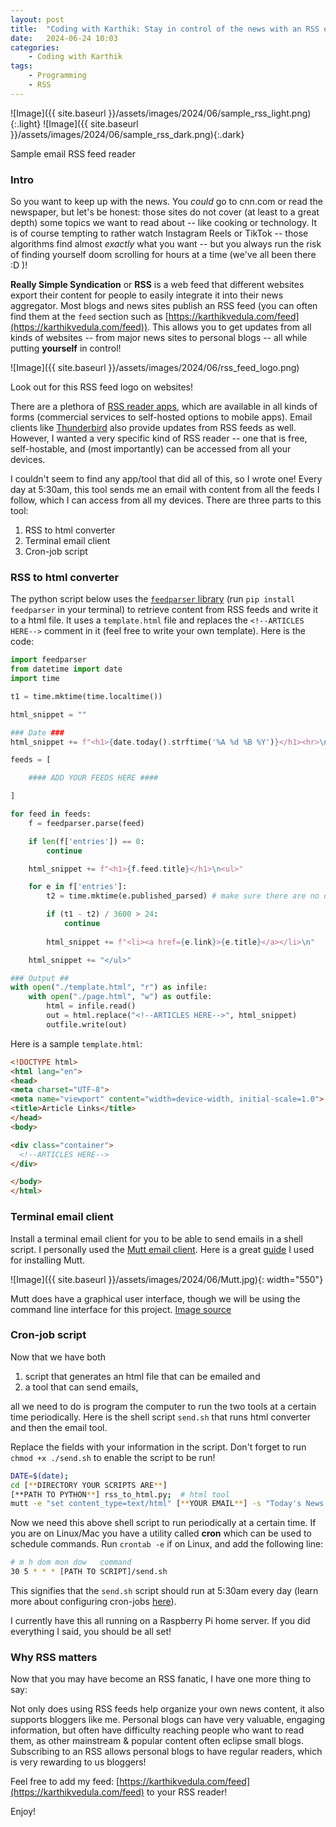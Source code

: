 ```yaml
---
layout: post
title:  "Coding with Karthik: Stay in control of the news with an RSS email feed reader"
date:   2024-06-24 10:03
categories:
    - Coding with Karthik
tags:
    - Programming
    - RSS
---
```


![Image]({{ site.baseurl }}/assets/images/2024/06/sample_rss_light.png){:.light}
![Image]({{ site.baseurl }}/assets/images/2024/06/sample_rss_dark.png){:.dark}
<figcaption>Sample email RSS feed reader</figcaption>


### Intro

So you want to keep up with the news.  You _could_ go to cnn.com or read the newspaper, but let's be honest: those sites do not cover (at least to a great depth) some topics we want to read about -- like cooking or technology.  It is of course tempting to rather watch Instagram Reels or TikTok -- those algorithms find almost *exactly* what you want -- but you always run the risk of finding yourself doom scrolling for hours at a time (we've all been there :D )!

**Really Simple Syndication** or **RSS** is a web feed that different websites export their content for people to easily integrate it into their news aggregator.  Most blogs and news sites publish an RSS feed (you can often find them at the `feed` section such as [https://karthikvedula.com/feed](https://karthikvedula.com/feed)).  This allows you to get updates from all kinds of websites -- from major news sites to personal blogs -- all while putting **yourself** in control!

![Image]({{ site.baseurl }}/assets/images/2024/06/rss_feed_logo.png)
<figcaption>Look out for this RSS feed logo on websites!</figcaption>


There are a plethora of [RSS reader apps](https://www.reddit.com/r/rss/comments/16yo2p5/your_favorite_rss_reader/), which are available in all kinds of forms (commercial services to self-hosted options to mobile apps).  Email clients like [Thunderbird](https://www.thunderbird.net/en-US/) also provide updates from RSS feeds as well.  However, I wanted a very specific kind of RSS reader -- one that is free, self-hostable, and (most importantly) can be accessed from all your devices.

I couldn't seem to find any app/tool that did all of this, so I wrote one!  Every day at 5:30am, this tool sends me an email with content from all the feeds I follow, which I can access from all my devices.  There are three parts to this tool:

1. RSS to html converter
2. Terminal email client
3. Cron-job script

### RSS to html converter

The python script below uses the [`feedparser` library](https://pypi.org/project/feedparser/) (run `pip install feedparser` in your terminal) to retrieve content from RSS feeds and write it to a html file.  It uses a `template.html` file and replaces the `<!--ARTICLES HERE-->` comment in it (feel free to write your own template).  Here is the code:

```python
import feedparser
from datetime import date
import time

t1 = time.mktime(time.localtime())

html_snippet = ""

### Date ###
html_snippet += f"<h1>{date.today().strftime('%A %d %B %Y')}</h1><hr>\n"

feeds = [

    #### ADD YOUR FEEDS HERE ####

]

for feed in feeds:
    f = feedparser.parse(feed)

    if len(f['entries']) == 0:
        continue

    html_snippet += f"<h1>{f.feed.title}</h1>\n<ul>"

    for e in f['entries']:
        t2 = time.mktime(e.published_parsed) # make sure there are no old content in the html

        if (t1 - t2) / 3600 > 24:
            continue
        
        html_snippet += f"<li><a href={e.link}>{e.title}</a></li>\n"

    html_snippet += "</ul>"

### Output ##
with open("./template.html", "r") as infile:
    with open("./page.html", "w") as outfile:
        html = infile.read()
        out = html.replace("<!--ARTICLES HERE-->", html_snippet)
        outfile.write(out)
```

Here is a sample `template.html`:

```html
<!DOCTYPE html>
<html lang="en">
<head>
<meta charset="UTF-8">
<meta name="viewport" content="width=device-width, initial-scale=1.0">
<title>Article Links</title>
</head>
<body>

<div class="container">
  <!--ARTICLES HERE-->
</div>

</body>
</html>
```

### Terminal email client

Install a terminal email client for you to be able to send emails in a shell script.  I personally used the [Mutt email client](http://www.mutt.org/).  Here is a great [guide](https://mritunjaysharma394.medium.com/how-to-set-up-mutt-text-based-mail-client-with-gmail-993ae40b0003) I used for installing Mutt.

![Image]({{ site.baseurl }}/assets/images/2024/06/Mutt.jpg){: width="550"}
<figcaption>Mutt does have a graphical user interface, though we will be using the command line interface for this project. <a href="https://mritunjaysharma394.medium.com/how-to-set-up-mutt-text-based-mail-client-with-gmail-993ae40b0003">Image source</a></figcaption>


### Cron-job script

Now that we have both
1. script that generates an html file that can be emailed and 
2. a tool that can send emails, 

all we need to do is program the computer to run the two tools at a certain time periodically.  Here is the shell script `send.sh` that runs html converter and then the email tool.

Replace the fields with your information in the script.  Don't forget to run `chmod +x ./send.sh` to enable the script to be run!

```bash
DATE=$(date);
cd [**DIRECTORY YOUR SCRIPTS ARE**]
[**PATH TO PYTHON**] rss_to_html.py;  # html tool
mutt -e "set content_type=text/html" [**YOUR EMAIL**] -s "Today's News -- $DATE" < [**PATH TO DIRECTORY**]/page.html # send email
```

Now we need this above shell script to run periodically at a certain time.  If you are on Linux/Mac you have a utility called **cron** which can be used to schedule commands.  Run `crontab -e` if on Linux, and add the following line:

```bash
# m h dom mon dow   command
30 5 * * * [PATH TO SCRIPT]/send.sh
```

This signifies that the `send.sh` script should run at 5:30am every day (learn more about configuring cron-jobs [here](https://ostechnix.com/a-beginners-guide-to-cron-jobs/)).

I currently have this all running on a Raspberry Pi home server.  If you did everything I said, you should be all set!

### Why RSS matters

Now that you may have become an RSS fanatic, I have one more thing to say:

Not only does using RSS feeds help organize your own news content, it also supports bloggers like me.  Personal blogs can have very valuable, engaging information, but often have difficulty reaching people who want to read them, as other mainstream & popular content often eclipse small blogs.  Subscribing to an RSS allows personal blogs to have regular readers, which is very rewarding to us bloggers!

Feel free to add my feed: [https://karthikvedula.com/feed](https://karthikvedula.com/feed) to your RSS reader!

Enjoy!
